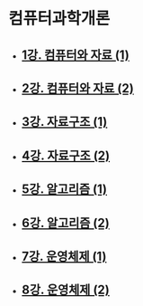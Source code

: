# 컴퓨터과학개론

- ## [1강. 컴퓨터와 자료 (1)](./chapter1.md)

- ## [2강. 컴퓨터와 자료 (2)](./chapter2.md)

- ## [3강. 자료구조 (1)](./chapter3.md)

- ## [4강. 자료구조 (2)](./chapter4.md)

- ## [5강. 알고리즘 (1)](./chapter5.md)

- ## [6강. 알고리즘 (2)](./chapter6.md)

- ## [7강. 운영체제 (1)](./chapter7.md)

- ## [8강. 운영체제 (2)](./chapter8.md)

  
